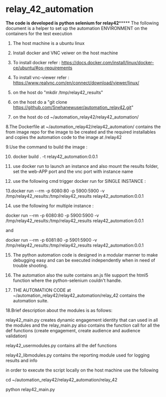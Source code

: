 # relay_42_automation
****************************The code is developed is python selenium for relay42*********************************
The following document is a helper to set up the automation ENVIRONMENT on the containers for the test execution
1. The host machine is a ubuntu linux
2. Install docker and VNC veiwer on the host machine 
3. To install docker refer : https://docs.docker.com/install/linux/docker-ce/ubuntu/#os-requirements
4. To install vnc-viewer refer : https://www.realvnc.com/en/connect/download/viewer/linux/
5. on the host do "mkdir /tmp/relay42_results"
6. on the host do a  "git clone https://github.com/Snehanewuser/automation_relay42.git"
 
7. on the host do cd ~/automation_relay42/relay42_automation/

8.The Dockerfile at ~/automation_relay42/relay42_automation/ contains the from image repo for the image to be created and the required installables and copies the automation code to the image at /relay42

9.Use the command to build the image : 

10. docker build . -t relay42_automation:0.0.1

11. use docker run to launch an instance and also mount the results folder, set the web-APP port and the vnc port with instance name

12. use the following cmd trigger docker run for SINGLE INSTANCE :

13.docker run --rm -p 6080:80 -p 5900:5900 -v /tmp/relay42_results:/tmp/relay42_results relay42_automation:0.0.1

14. use the following for multiple instance :

docker run --rm -p 6080:80 -p 5900:5900 -v /tmp/relay42_results:/tmp/relay42_results relay42_automation:0.0.1 

and 

docker run --rm -p 6081:80 -p 5901:5900 -v /tmp/relay42_results:/tmp/relay42_results relay42_automation:0.0.1 

15. The python automation code is designed in a modular manner to make debugging easy and can be executed independently when in need of trouble shooting.

16. The automation also the suite contains an.js file support the html5 function where the python-selenium couldn't handle.

17. THE AUTOMATION CODE at ~/automation_relay42/relay42_automation/relay_42 contains the automation suite.

18.Brief description about the modules is as follows:

relay42_main.py creates dynamic engagement identity that can used in all the modules and the relay_main.py also contains the function call for all the def functions (create engagement, create audience and audience validation)

relay42_usermodules.py contains all the def functions 

relay42_libmodules.py contains the reporting module used for logging results and info

in order to execute the script locally on the host machine use the following

cd ~/automation_relay42/relay42_automation/relay_42

python relay42_main.py



